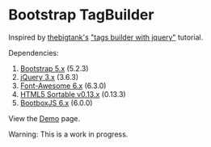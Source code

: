 # Bootstrap TagBuilder

Inspired by [thebigtank's](https://github.com/thebigtank) ["tags builder with jquery"](https://github.com/thebigtank/tags-builder-with-jquery) tutorial.

Dependencies:
1. [Bootstrap 5.x](https://getbootstrap.com/) (5.2.3)
2. [jQuery 3.x](https://jquery.com/) (3.6.3)
3. [Font-Awesome 6.x](https://fontawesome.com/) (6.3.0)
4. [HTML5 Sortable v0.13.x](https://lukasoppermann.github.io/html5sortable/) (0.13.3)
5. [BootboxJS 6.x](http://bootboxjs.com/) (6.0.0)

View the [Demo](https://fortress4.github.io/bs-tag-builder/) page.

Warning: This is a work in progress.



